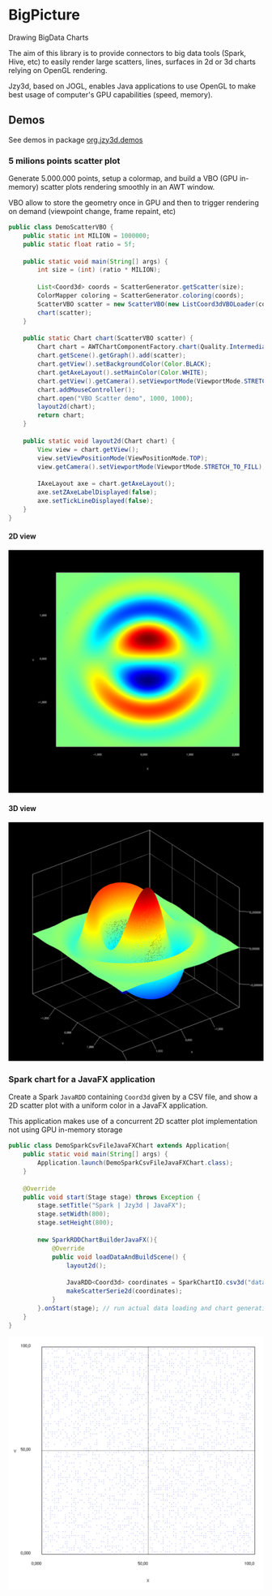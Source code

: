 # BigPicture
Drawing BigData Charts

The aim of this library is to provide connectors to big data tools (Spark, Hive, etc) to easily render large scatters, lines, surfaces in 2d or 3d charts relying on OpenGL rendering.

Jzy3d, based on JOGL, enables Java applications to use OpenGL to make best usage of computer's GPU capabilities (speed, memory).

## Demos

See demos in package <a href="https://github.com/jzy3d/jzy3d-bigviz/blob/master/src/test/java/org/jzy3d/demos/spark/">org.jzy3d.demos</a>



### 5 milions points scatter plot

Generate 5.000.000 points, setup a colormap, and build a VBO (GPU in-memory) scatter plots rendering smoothly in an AWT window.

VBO allow to store the geometry once in GPU and then to trigger rendering on demand (viewpoint change, frame repaint, etc)


```java
public class DemoScatterVBO {
    public static int MILION = 1000000;
    public static float ratio = 5f;

    public static void main(String[] args) {
        int size = (int) (ratio * MILION);

        List<Coord3d> coords = ScatterGenerator.getScatter(size);
        ColorMapper coloring = ScatterGenerator.coloring(coords);
        ScatterVBO scatter = new ScatterVBO(new ListCoord3dVBOLoader(coords, coloring));
        chart(scatter);
    }

    public static Chart chart(ScatterVBO scatter) {
        Chart chart = AWTChartComponentFactory.chart(Quality.Intermediate, "awt");
        chart.getScene().getGraph().add(scatter);
        chart.getView().setBackgroundColor(Color.BLACK);
        chart.getAxeLayout().setMainColor(Color.WHITE);
        chart.getView().getCamera().setViewportMode(ViewportMode.STRETCH_TO_FILL);
        chart.addMouseController();
        chart.open("VBO Scatter demo", 1000, 1000);
        layout2d(chart);
        return chart;
    }

    public static void layout2d(Chart chart) {
        View view = chart.getView();
        view.setViewPositionMode(ViewPositionMode.TOP);
        view.getCamera().setViewportMode(ViewportMode.STRETCH_TO_FILL);

        IAxeLayout axe = chart.getAxeLayout();
        axe.setZAxeLabelDisplayed(false);
        axe.setTickLineDisplayed(false);
    }
}
```



#### 2D view
<img src="doc/images/scatter-5G-2d.png"/>

#### 3D view
<img src="doc/images/scatter-5G-3d.png"/>

### Spark chart for a JavaFX application

Create a Spark ```JavaRDD``` containing ```Coord3d``` given by a CSV file, and show a 2D scatter plot with a uniform color in a JavaFX application.

This application makes use of a concurrent 2D scatter plot implementation not using GPU in-memory storage


```java
public class DemoSparkCsvFileJavaFXChart extends Application{
    public static void main(String[] args) {
        Application.launch(DemoSparkCsvFileJavaFXChart.class);
    }

    @Override
    public void start(Stage stage) throws Exception {
        stage.setTitle("Spark | Jzy3d | JavaFX");
        stage.setWidth(800);
        stage.setHeight(800);

        new SparkRDDChartBuilderJavaFX(){
            @Override
            public void loadDataAndBuildScene() {
                layout2d();

                JavaRDD<Coord3d> coordinates = SparkChartIO.csv3d("data/random/random-4000.csv");
                makeScatterSerie2d(coordinates);
            }
        }.onStart(stage); // run actual data loading and chart generation
    }
}
```

<img src="doc/images/scatter-5k-2d.png"/>
